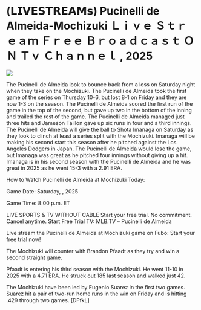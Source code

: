 # (𝗟𝗜𝗩𝗘𝗦𝗧𝗥𝗘𝗔𝗠𝘀) Pucinelli de Almeida-Mochizuki Ｌｉｖｅ Ｓｔｒｅａｍ Ｆｒｅｅ Ｂｒｏａｄｃａｓｔ ＯＮ Ｔｖ Ｃｈａｎｎｅｌ , 2025  
  
  
[![](https://i.imgur.com/qSNzIqt.png)](https://movie.rssnews.media/BfCgaVw.php)  
  
The Pucinelli de Almeida look to bounce back from a loss on Saturday night when they take on the Mochizuki. The Pucinelli de Almeida took the first game of the series on Thursday 10-6, but lost 8-1 on Friday and they are now 1-3 on the season. The Pucinelli de Almeida scored the first run of the game in the top of the second, but gave up two in the bottom of the inning and trailed the rest of the game. The Pucinelli de Almeida managed just three hits and Jameson Taillon gave up six runs in four and a third innings. The Pucinelli de Almeida will give the ball to Shota Imanaga on Saturday as they look to clinch at least a series split with the Mochizuki. Imanaga will be making his second start this season after he pitched against the Los Angeles Dodgers in Japan. The Pucinelli de Almeida would lose the game, but Imanaga was great as he pitched four innings without giving up a hit. Imanaga is in his second season with the Pucinelli de Almeida and he was great in 2025 as he went 15-3 with a 2.91 ERA.

How to Watch Pucinelli de Almeida at Mochizuki Today:

Game Date: Saturday, , 2025

Game Time: 8:00 p.m. ET

LIVE SPORTS & TV WITHOUT CABLE
Start your free trial. No commitment. Cancel anytime.
Start Free Trial
TV: MLB.TV – Pucinelli de Almeida

Live stream the Pucinelli de Almeida at Mochizuki game on Fubo: Start your free trial now!

The Mochizuki will counter with Brandon Pfaadt as they try and win a second straight game.

Pfaadt is entering his third season with the Mochizuki. He went 11-10 in 2025 with a 4.71 ERA. He struck out 185 last season and walked just 42.

The Mochizuki have been led by Eugenio Suarez in the first two games. Suarez hit a pair of two-run home runs in the win on Friday and is hitting .429 through two games. [DFfkL]